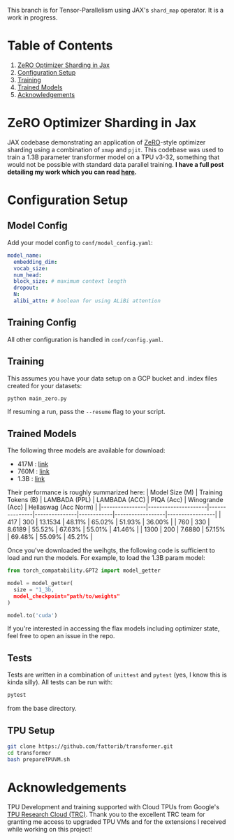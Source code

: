 This branch is for Tensor-Parallelism using JAX's ```shard_map``` operator. It is a work in progress.

# Table of Contents

1. [ZeRO Optimizer Sharding in Jax](#zero-optimizer-sharding-in-jax)
2. [Configuration Setup](#configuration-setup)
3. [Training](#training)
4. [Trained Models](#trained-models)
5. [Acknowledgements](#acknowledgements)

# ZeRO Optimizer Sharding in Jax

JAX codebase demonstrating an application of [ZeRO](https://arxiv.org/abs/1910.02054)-style optimizer sharding using a combination of ```xmap``` and ```pjit```. This codebase was used to train a 1.3B parameter transformer model on a TPU v3-32, something that would not be possible with standard data parallel training. **I have a full post detailing my work which you can read [here](https://fattorib.github.io/blog/2023/jax-pmap/).**

# Configuration Setup

## Model Config

Add your model config to ```conf/model_config.yaml```:

```yaml
model_name:
  embedding_dim: 
  vocab_size: 
  num_head: 
  block_size: # maximum context length 
  dropout: 
  N: 
  alibi_attn: # boolean for using ALiBi attention 
```

## Training Config

All other configuration is handled in ```conf/config.yaml```.

## Training

This assumes you have your data setup on a GCP bucket and .index files created for your datasets:

```bash
python main_zero.py
```

If resuming a run, pass the ```--resume``` flag to your script.

## Trained Models

The following three models are available for download:

- 417M : [link](https://storage.googleapis.com/bfattori_public/torch_weights/gpt_417m.pth)
- 760M : [link](https://storage.googleapis.com/bfattori_public/torch_weights/gpt_760m.pth)
- 1.3B : [link](https://storage.googleapis.com/bfattori_public/torch_weights/gpt_1_3B.pth)

Their performance is roughly summarized here:
| Model Size (M) | Training Tokens (B) | LAMBADA (PPL) | LAMBADA (ACC) | PIQA (Acc) | Winogrande (Acc) | Hellaswag (Acc Norm) |
|----------------|---------------------|---------------|---------------|------------|------------------|-----------------|
| 417            | 300                 | 13.1534       | 48.11%        | 65.02%     | 51.93%           | 36.00%          |
| 760            | 330                 | 8.6189        | 55.52%        | 67.63%     | 55.01%           | 41.46%          |
| 1300           | 200                 | 7.6880        | 57.15%        | 69.48%     | 55.09%           | 45.21%          |

Once you've downloaded the weihgts, the following code is sufficient to load and run the models. For example, to load the 1.3B param model:

```python
from torch_compatability.GPT2 import model_getter

model = model_getter(
  size = "1_3b, 
  model_checkpoint="path/to/weights"
)

model.to('cuda')
```

If you're interested in accessing the flax models including optimizer state, feel free to open an issue in the repo. 

## Tests

Tests are written in a combination of ```unittest``` and ```pytest``` (yes, I know this is kinda silly). All tests can be run with:
```bash
pytest
```
from the base directory.

## TPU Setup

```bash
git clone https://github.com/fattorib/transformer.git
cd transformer 
bash prepareTPUVM.sh
```

# Acknowledgements

TPU Development and training supported with Cloud TPUs from Google's [TPU Research Cloud (TRC)](https://sites.research.google/trc/about/). Thank you to the excellent TRC team for granting me access to upgraded TPU VMs and for the extensions I received while working on this project! 
